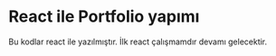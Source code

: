 # React ile Portfolio yapımı

Bu kodlar react ile yazılmıştır. İlk react çalışmamdır devamı gelecektir. 
